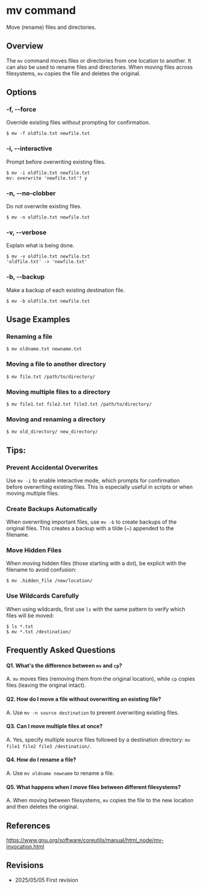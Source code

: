 # mv command

Move (rename) files and directories.

## Overview

The `mv` command moves files or directories from one location to another. It can also be used to rename files and directories. When moving files across filesystems, `mv` copies the file and deletes the original.

## Options

### **-f, --force**

Override existing files without prompting for confirmation.

```console
$ mv -f oldfile.txt newfile.txt
```

### **-i, --interactive**

Prompt before overwriting existing files.

```console
$ mv -i oldfile.txt newfile.txt
mv: overwrite 'newfile.txt'? y
```

### **-n, --no-clobber**

Do not overwrite existing files.

```console
$ mv -n oldfile.txt newfile.txt
```

### **-v, --verbose**

Explain what is being done.

```console
$ mv -v oldfile.txt newfile.txt
'oldfile.txt' -> 'newfile.txt'
```

### **-b, --backup**

Make a backup of each existing destination file.

```console
$ mv -b oldfile.txt newfile.txt
```

## Usage Examples

### Renaming a file

```console
$ mv oldname.txt newname.txt
```

### Moving a file to another directory

```console
$ mv file.txt /path/to/directory/
```

### Moving multiple files to a directory

```console
$ mv file1.txt file2.txt file3.txt /path/to/directory/
```

### Moving and renaming a directory

```console
$ mv old_directory/ new_directory/
```

## Tips:

### Prevent Accidental Overwrites

Use `mv -i` to enable interactive mode, which prompts for confirmation before overwriting existing files. This is especially useful in scripts or when moving multiple files.

### Create Backups Automatically

When overwriting important files, use `mv -b` to create backups of the original files. This creates a backup with a tilde (~) appended to the filename.

### Move Hidden Files

When moving hidden files (those starting with a dot), be explicit with the filename to avoid confusion:
```console
$ mv .hidden_file /new/location/
```

### Use Wildcards Carefully

When using wildcards, first use `ls` with the same pattern to verify which files will be moved:
```console
$ ls *.txt
$ mv *.txt /destination/
```

## Frequently Asked Questions

#### Q1. What's the difference between `mv` and `cp`?
A. `mv` moves files (removing them from the original location), while `cp` copies files (leaving the original intact).

#### Q2. How do I move a file without overwriting an existing file?
A. Use `mv -n source destination` to prevent overwriting existing files.

#### Q3. Can I move multiple files at once?
A. Yes, specify multiple source files followed by a destination directory: `mv file1 file2 file3 /destination/`.

#### Q4. How do I rename a file?
A. Use `mv oldname newname` to rename a file.

#### Q5. What happens when I move files between different filesystems?
A. When moving between filesystems, `mv` copies the file to the new location and then deletes the original.

## References

https://www.gnu.org/software/coreutils/manual/html_node/mv-invocation.html

## Revisions

- 2025/05/05 First revision